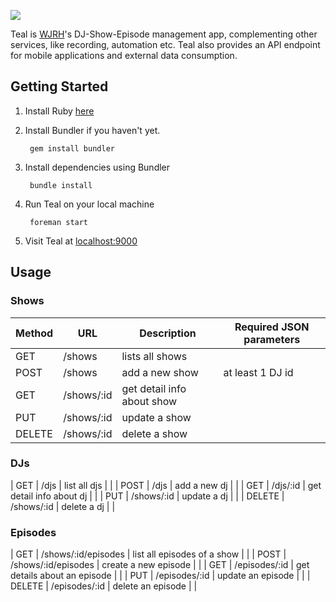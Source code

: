 ![](http://wjrh.org/teal-logo.png)

Teal is [WJRH](http://wjrh.org)'s DJ-Show-Episode management app, complementing other services, like recording, automation etc.
Teal also provides an API endpoint for mobile applications and external data consumption.

## Getting Started
1.  Install Ruby [here](https://www.ruby-lang.org/en/documentation/installation/)
2. Install Bundler if you haven't yet.

        gem install bundler

3. Install dependencies using Bundler

        bundle install

4. Run Teal on your local machine
 
        foreman start

5. Visit Teal at [localhost:9000](http://localhost:9000)

## Usage

### Shows
| Method | URL | Description | Required JSON parameters |
|--------|------------|-----------------|--------------------------|
| GET | /shows | lists all shows |  |
| POST | /shows | add a new show | at least 1 DJ id |
| GET | /shows/:id | get detail info about show |  |
| PUT | /shows/:id | update a show |  |
| DELETE | /shows/:id | delete a show |  |

### DJs
| GET | /djs | list all djs |  |
| POST | /djs | add a new dj |  |
| GET | /djs/:id | get detail info about dj |  |
| PUT | /shows/:id | update a dj |  |
| DELETE | /shows/:id | delete a dj |  |

### Episodes
| GET | /shows/:id/episodes | list all episodes of a show |  |
| POST | /shows/:id/episodes | create a new episode |  |
| GET | /episodes/:id | get details about an episode |  |
| PUT | /episodes/:id | update an episode |  |
| DELETE | /episodes/:id | delete an episode |  |

